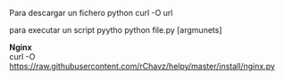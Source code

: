 Para descargar un fichero python
curl -O url

para executar un script pyytho
python file.py [argmunets]

<b>Nginx</b></br>
curl -O https://raw.githubusercontent.com/rChavz/helpy/master/install/nginx.py
